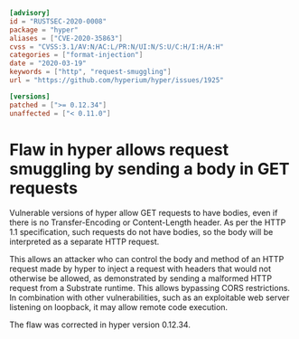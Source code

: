 ```toml
[advisory]
id = "RUSTSEC-2020-0008"
package = "hyper"
aliases = ["CVE-2020-35863"]
cvss = "CVSS:3.1/AV:N/AC:L/PR:N/UI:N/S:U/C:H/I:H/A:H"
categories = ["format-injection"]
date = "2020-03-19"
keywords = ["http", "request-smuggling"]
url = "https://github.com/hyperium/hyper/issues/1925"

[versions]
patched = [">= 0.12.34"]
unaffected = ["< 0.11.0"]
```

# Flaw in hyper allows request smuggling by sending a body in GET requests

Vulnerable versions of hyper allow GET requests to have bodies, even if there is
no Transfer-Encoding or Content-Length header.  As per the HTTP 1.1
specification, such requests do not have bodies, so the body will be interpreted
as a separate HTTP request.

This allows an attacker who can control the body and method of an HTTP request
made by hyper to inject a request with headers that would not otherwise be
allowed, as demonstrated by sending a malformed HTTP request from a Substrate
runtime.  This allows bypassing CORS restrictions.  In combination with other
vulnerabilities, such as an exploitable web server listening on loopback, it may
allow remote code execution.

The flaw was corrected in hyper version 0.12.34.
